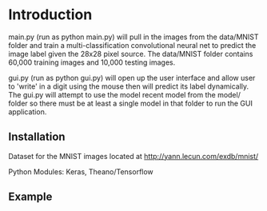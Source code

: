# Introduction
main.py (run as python main.py) will pull in the images from the data/MNIST folder and train a multi-classification convolutional neural net to predict the image label given the 28x28 pixel source. The data/MNIST folder contains 60,000 training images and 10,000 testing images.

gui.py (run as python gui.py) will open up the user interface and allow user to 'write' in a digit using the mouse then will predict its label dynamically.  The gui.py will attempt to use the model recent model from the model/ folder so there must be at least a single model in that folder to run the GUI application. 

## Installation

Dataset for the MNIST images located at http://yann.lecun.com/exdb/mnist/

Python Modules: Keras, Theano/Tensorflow

## Example


